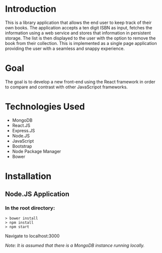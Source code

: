 # Introduction
This is a library application that allows the end user to keep track of their own books. The application accepts a ten digit ISBN as input, fetches the information using a web service and stores that information in persistent storage. The list is then displayed to the user with the option to remove the book from their collection. This is implemented as a single page application providing the user with a seamless and snappy experience. 

# Goal
The goal is to develop a new front-end using the React framework in order to compare and contrast with other JavaScripot frameworks.

# Technologies Used
- MongoDB
- React.JS
- Express.JS
- Node.JS
- JavaScript
- Bootstrap
- Node Package Manager
- Bower

# Installation
## Node.JS Application
### In the root directory:
```
> bower install
> npm install
> npm start
```
Navigate to localhost:3000

_Note: It is assumed that there is a MongoDB instance running locally._
